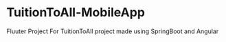 # TuitionToAll-MobileApp

Fluuter Project For TuitionToAll project made using SpringBoot and Angular


